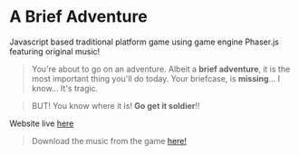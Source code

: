 # A Brief Adventure
Javascript based traditional platform game using game engine Phaser.js featuring original music!

>You're about to go on an adventure.
>Albeit a __brief adventure__, it is the most important thing you'll do today.
>Your briefcase, is __missing__... I know... It's tragic.

>BUT! You know where it is! __Go get it soldier__!!

Website live [here](http://glennforrest.co.nz/a-brief-adventure/)

>Download the music from the game [here!](http://glennforrest.co.nz/a-brief-adventure/music-download.php)

